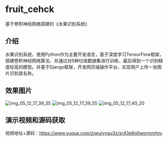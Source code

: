 # fruit_cehck
基于卷积神经网络搭建的《水果识别系统》

## 介绍
水果识别系统，使用Python作为主要开发语言，基于深度学习TensorFlow框架，搭建卷积神经网络算法。并通过对5种垃圾数据集进行训练，最后得到一个识别精度较高的模型。并基于Django框架，开发网页端操作平台，实现用户上传一张图片识别其名称。

## 效果图片
![img_05_12_17_39_35](https://github.com/ziwupython/fruit_cehck/assets/133186350/76bf9def-262d-4fd9-9f47-60ca145b1601)
![img_05_12_17_39_55](https://github.com/ziwupython/fruit_cehck/assets/133186350/8e8065ae-8f5d-490a-a8a2-b808ba4401ca)
![img_05_12_17_40_20](https://github.com/ziwupython/fruit_cehck/assets/133186350/cd451013-1c17-4694-94d3-3ca2119eb623)

## 演示视频和源码获取
视频地址+源码：https://www.yuque.com/ziwu/yygu3z/sr43e6q0wormmfpv
